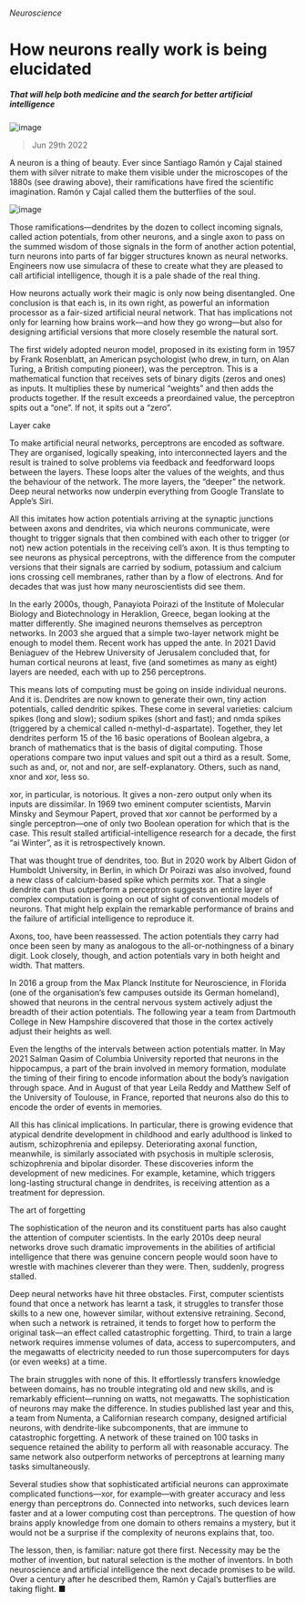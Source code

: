 ###### Neuroscience
# How neurons really work is being elucidated 
##### That will help both medicine and the search for better artificial intelligence 
![image](images/20220702_STP002.jpg) 
> Jun 29th 2022 
A neuron is a thing of beauty. Ever since Santiago Ramón y Cajal stained them with silver nitrate to make them visible under the microscopes of the 1880s (see drawing above), their ramifications have fired the scientific imagination. Ramón y Cajal called them the butterflies of the soul.
![image](images/20220702_STC001.png) 

Those ramifications—dendrites by the dozen to collect incoming signals, called action potentials, from other neurons, and a single axon to pass on the summed wisdom of those signals in the form of another action potential, turn neurons into parts of far bigger structures known as neural networks. Engineers now use simulacra of these to create what they are pleased to call artificial intelligence, though it is a pale shade of the real thing.
How neurons actually work their magic is only now being disentangled. One conclusion is that each is, in its own right, as powerful an information processor as a fair-sized artificial neural network. That has implications not only for learning how brains work—and how they go wrong—but also for designing artificial versions that more closely resemble the natural sort.
The first widely adopted neuron model, proposed in its existing form in 1957 by Frank Rosenblatt, an American psychologist (who drew, in turn, on Alan Turing, a British computing pioneer), was the perceptron. This is a mathematical function that receives sets of binary digits (zeros and ones) as inputs. It multiplies these by numerical “weights” and then adds the products together. If the result exceeds a preordained value, the perceptron spits out a “one”. If not, it spits out a “zero”. 
Layer cake
To make artificial neural networks, perceptrons are encoded as software. They are organised, logically speaking, into interconnected layers and the result is trained to solve problems via feedback and feedforward loops between the layers. These loops alter the values of the weights, and thus the behaviour of the network. The more layers, the “deeper” the network. Deep neural networks now underpin everything from Google Translate to Apple’s Siri.
All this imitates how action potentials arriving at the synaptic junctions between axons and dendrites, via which neurons communicate, were thought to trigger signals that then combined with each other to trigger (or not) new action potentials in the receiving cell’s axon. It is thus tempting to see neurons as physical perceptrons, with the difference from the computer versions that their signals are carried by sodium, potassium and calcium ions crossing cell membranes, rather than by a flow of electrons. And for decades that was just how many neuroscientists did see them.
In the early 2000s, though, Panayiota Poirazi of the Institute of Molecular Biology and Biotechnology in Heraklion, Greece, began looking at the matter differently. She imagined neurons themselves as perceptron networks. In 2003 she argued that a simple two-layer network might be enough to model them. Recent work has upped the ante. In 2021 David Beniaguev of the Hebrew University of Jerusalem concluded that, for human cortical neurons at least, five (and sometimes as many as eight) layers are needed, each with up to 256 perceptrons. 
This means lots of computing must be going on inside individual neurons. And it is. Dendrites are now known to generate their own, tiny action potentials, called dendritic spikes. These come in several varieties: calcium spikes (long and slow); sodium spikes (short and fast); and nmda spikes (triggered by a chemical called n-methyl-d-aspartate). Together, they let dendrites perform 15 of the 16 basic operations of Boolean algebra, a branch of mathematics that is the basis of digital computing. Those operations compare two input values and spit out a third as a result. Some, such as and, or, not and nor, are self-explanatory. Others, such as nand, xnor and xor, less so. 
xor, in particular, is notorious. It gives a non-zero output only when its inputs are dissimilar. In 1969 two eminent computer scientists, Marvin Minsky and Seymour Papert, proved that xor cannot be performed by a single perceptron—one of only two Boolean operation for which that is the case. This result stalled artificial-intelligence research for a decade, the first “ai Winter”, as it is retrospectively known. 
That was thought true of dendrites, too. But in 2020 work by Albert Gidon of Humboldt University, in Berlin, in which Dr Poirazi was also involved, found a new class of calcium-based spike which permits xor. That a single dendrite can thus outperform a perceptron suggests an entire layer of complex computation is going on out of sight of conventional models of neurons. That might help explain the remarkable performance of brains and the failure of artificial intelligence to reproduce it. 
Axons, too, have been reassessed. The action potentials they carry had once been seen by many as analogous to the all-or-nothingness of a binary digit. Look closely, though, and action potentials vary in both height and width. That matters.
In 2016 a group from the Max Planck Institute for Neuroscience, in Florida (one of the organisation’s few campuses outside its German homeland), showed that neurons in the central nervous system actively adjust the breadth of their action potentials. The following year a team from Dartmouth College in New Hampshire discovered that those in the cortex actively adjust their heights as well. 
Even the lengths of the intervals between action potentials matter. In May 2021 Salman Qasim of Columbia University reported that neurons in the hippocampus, a part of the brain involved in memory formation, modulate the timing of their firing to encode information about the body’s navigation through space. And in August of that year Leila Reddy and Matthew Self of the University of Toulouse, in France, reported that neurons also do this to encode the order of events in memories. 
All this has clinical implications. In particular, there is growing evidence that atypical dendrite development in childhood and early adulthood is linked to autism, schizophrenia and epilepsy. Deteriorating axonal function, meanwhile, is similarly associated with psychosis in multiple sclerosis, schizophrenia and bipolar disorder. These discoveries inform the development of new medicines. For example, ketamine, which triggers long-lasting structural change in dendrites, is receiving attention as a treatment for depression.
The art of forgetting
The sophistication of the neuron and its constituent parts has also caught the attention of computer scientists. In the early 2010s deep neural networks drove such dramatic improvements in the abilities of artificial intelligence that there was genuine concern people would soon have to wrestle with machines cleverer than they were. Then, suddenly, progress stalled.
Deep neural networks have hit three obstacles. First, computer scientists found that once a network has learnt a task, it struggles to transfer those skills to a new one, however similar, without extensive retraining. Second, when such a network is retrained, it tends to forget how to perform the original task—an effect called catastrophic forgetting. Third, to train a large network requires immense volumes of data, access to supercomputers, and the megawatts of electricity needed to run those supercomputers for days (or even weeks) at a time. 
The brain struggles with none of this. It effortlessly transfers knowledge between domains, has no trouble integrating old and new skills, and is remarkably efficient—running on watts, not megawatts. The sophistication of neurons may make the difference. In studies published last year and this, a team from Numenta, a Californian research company, designed artificial neurons, with dendrite-like subcomponents, that are immune to catastrophic forgetting. A network of these trained on 100 tasks in sequence retained the ability to perform all with reasonable accuracy. The same network also outperform networks of perceptrons at learning many tasks simultaneously.
Several studies show that sophisticated artificial neurons can approximate complicated functions—xor, for example—with greater accuracy and less energy than perceptrons do. Connected into networks, such devices learn faster and at a lower computing cost than perceptrons. The question of how brains apply knowledge from one domain to others remains a mystery, but it would not be a surprise if the complexity of neurons explains that, too. 
The lesson, then, is familiar: nature got there first. Necessity may be the mother of invention, but natural selection is the mother of inventors. In both neuroscience and artificial intelligence the next decade promises to be wild. Over a century after he described them, Ramón y Cajal’s butterflies are taking flight. ■

